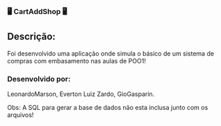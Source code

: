 ### 🖥️ CartAddShop 🖥️
##
<div>
<h2>Descrição:</h2>

<p>Foi desenvolvido uma aplicação onde simula o básico de um sistema de compras com embasamento nas aulas de POO1!</p>

<h3>Desenvolvido por:</h3>
<span>LeonardoMarson,</span>
<span>Everton Luiz Zardo,</span>
<span>GioGasparin.</span>

  
<p>Obs: A SQL para gerar a base de dados não esta inclusa junto com os arquivos!</p>

</div>

